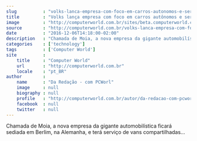 ```yaml
---
slug          : "volks-lanca-empresa-com-foco-em-carros-autonomos-e-servico-de-caronas"
title         : "Volks lança empresa com foco em carros autônomos e serviço de caronas"
image         : "http://computerworld.com.br/sites/beta.computerworld.com.br/files/news_articles/aplicativo_movel.jpg"
source        : "http://computerworld.com.br/volks-lanca-empresa-com-foco-em-carros-autonomos-e-servico-de-caronas"
date          : "2016-12-06T14:18:00-02:00"
description   : "Chamada de Moia, a nova empresa da gigante automobilística ficará sediada em Berlim, na Alemanha, e terá serviço de vans compartilhadas..."
categories    : ['technology']
tags          : ['Computer World']
site          :
    title     : "Computer World"
    url       : "http://computerworld.com.br"
    locale    : "pt_BR"
author        :
    name      : "Da Redação - com PCWorl"
    image     : null
    biography : null
    profile   : "http://computerworld.com.br/autor/da-redacao-com-pcworld"
    facebook  : null
    twitter   : null
---
```


Chamada de Moia, a nova empresa da gigante automobilística ficará sediada em Berlim, na Alemanha, e terá serviço de vans compartilhadas...
